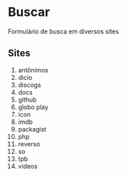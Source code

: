 # Buscar
Formulário de busca em diversos sites

## Sites
1. antônimos
1. dicio
1. discogs
1. docs
1. github
1. globo play
1. icon
1. imdb
1. packagist
1. php
1. reverso
1. so
1. tpb
1. videos
